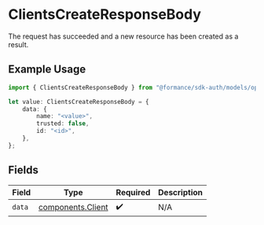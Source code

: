 # ClientsCreateResponseBody

The request has succeeded and a new resource has been created as a result.

## Example Usage

```typescript
import { ClientsCreateResponseBody } from "@formance/sdk-auth/models/operations";

let value: ClientsCreateResponseBody = {
    data: {
        name: "<value>",
        trusted: false,
        id: "<id>",
    },
};
```

## Fields

| Field                                                  | Type                                                   | Required                                               | Description                                            |
| ------------------------------------------------------ | ------------------------------------------------------ | ------------------------------------------------------ | ------------------------------------------------------ |
| `data`                                                 | [components.Client](../../models/components/client.md) | :heavy_check_mark:                                     | N/A                                                    |